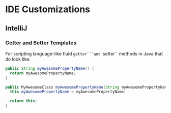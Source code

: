 IDE Customizations
==================

## IntelliJ

### Getter and Setter Templates

For scripting language-like fluid ``getter```and ``setter`` methods in Java that do look like:

```java
public String myAwesomePropertyName() {
  return myAwesomePropertyName;
}
```

```java
public MyAwesomeClass myAwesomePropertyName(String myAwesomePropertyName) {
  this.myAwesomePropertyName = myAwesomePropertyName;

  return this;
}
```
